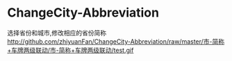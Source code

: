# ChangeCity-Abbreviation
选择省份和城市,修改相应的省份简称
http://github.com/zhiyuanFan/ChangeCity-Abbreviation/raw/master/市-简称+车牌两级联动/市-简称+车牌两级联动/test.gif
